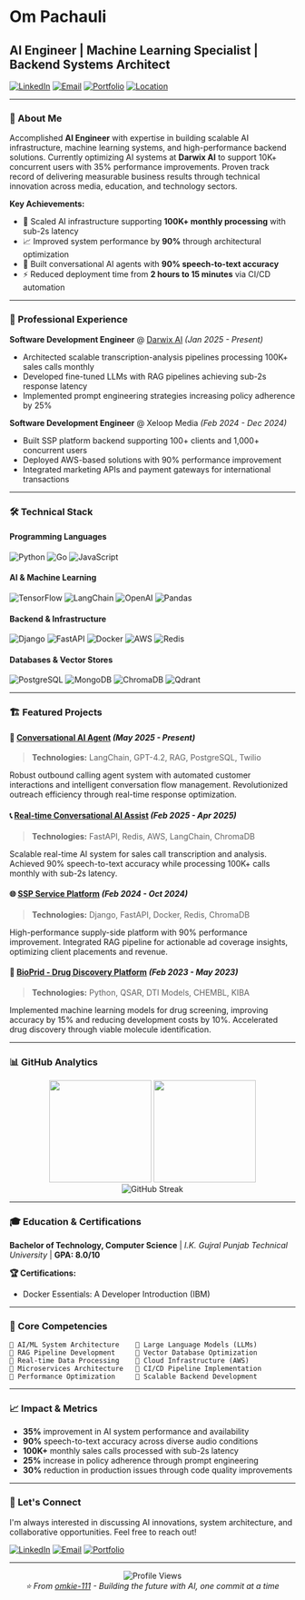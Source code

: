 # Om Pachauli
## AI Engineer | Machine Learning Specialist | Backend Systems Architect

[![LinkedIn](https://img.shields.io/badge/LinkedIn-0077B5?style=for-the-badge&logo=linkedin&logoColor=white)](https://linkedin.com/in/om-pachauli)
[![Email](https://img.shields.io/badge/Email-D14836?style=for-the-badge&logo=gmail&logoColor=white)](mailto:ompachauli007@gmail.com)
[![Portfolio](https://img.shields.io/badge/Portfolio-000000?style=for-the-badge&logo=About.me&logoColor=white)](#)
[![Location](https://img.shields.io/badge/Location-Gurugram,_India-green?style=for-the-badge)]()

---

### 🚀 About Me

Accomplished **AI Engineer** with expertise in building scalable AI infrastructure, machine learning systems, and high-performance backend solutions. Currently optimizing AI systems at **Darwix AI** to support 10K+ concurrent users with 35% performance improvements. Proven track record of delivering measurable business results through technical innovation across media, education, and technology sectors.

**Key Achievements:**
- 🎯 Scaled AI infrastructure supporting **100K+ monthly processing** with sub-2s latency
- 📈 Improved system performance by **90%** through architectural optimization
- 🤖 Built conversational AI agents with **90% speech-to-text accuracy**
- ⚡ Reduced deployment time from **2 hours to 15 minutes** via CI/CD automation

---

### 💼 Professional Experience

**Software Development Engineer** @ [Darwix AI](https://darwix.ai) *(Jan 2025 - Present)*
- Architected scalable transcription-analysis pipelines processing 100K+ sales calls monthly
- Developed fine-tuned LLMs with RAG pipelines achieving sub-2s response latency
- Implemented prompt engineering strategies increasing policy adherence by 25%

**Software Development Engineer** @ Xeloop Media *(Feb 2024 - Dec 2024)*
- Built SSP platform backend supporting 100+ clients and 1,000+ concurrent users
- Deployed AWS-based solutions with 90% performance improvement
- Integrated marketing APIs and payment gateways for international transactions

---

### 🛠️ Technical Stack

#### **Programming Languages**
![Python](https://img.shields.io/badge/Python-3776AB?style=flat-square&logo=python&logoColor=white)
![Go](https://img.shields.io/badge/Go-00ADD8?style=flat-square&logo=go&logoColor=white)
![JavaScript](https://img.shields.io/badge/JavaScript-F7DF1E?style=flat-square&logo=javascript&logoColor=black)

#### **AI & Machine Learning**
![TensorFlow](https://img.shields.io/badge/TensorFlow-FF6F00?style=flat-square&logo=tensorflow&logoColor=white)
![LangChain](https://img.shields.io/badge/LangChain-121212?style=flat-square&logo=chainlink&logoColor=white)
![OpenAI](https://img.shields.io/badge/OpenAI-412991?style=flat-square&logo=openai&logoColor=white)
![Pandas](https://img.shields.io/badge/Pandas-150458?style=flat-square&logo=pandas&logoColor=white)

#### **Backend & Infrastructure**
![Django](https://img.shields.io/badge/Django-092E20?style=flat-square&logo=django&logoColor=white)
![FastAPI](https://img.shields.io/badge/FastAPI-009688?style=flat-square&logo=fastapi&logoColor=white)
![Docker](https://img.shields.io/badge/Docker-2496ED?style=flat-square&logo=docker&logoColor=white)
![AWS](https://img.shields.io/badge/AWS-232F3E?style=flat-square&logo=amazon-aws&logoColor=white)
![Redis](https://img.shields.io/badge/Redis-DC382D?style=flat-square&logo=redis&logoColor=white)

#### **Databases & Vector Stores**
![PostgreSQL](https://img.shields.io/badge/PostgreSQL-336791?style=flat-square&logo=postgresql&logoColor=white)
![MongoDB](https://img.shields.io/badge/MongoDB-47A248?style=flat-square&logo=mongodb&logoColor=white)
![ChromaDB](https://img.shields.io/badge/ChromaDB-FF6B6B?style=flat-square&logo=database&logoColor=white)
![Qdrant](https://img.shields.io/badge/Qdrant-24292E?style=flat-square&logo=vector&logoColor=white)

---

### 🏗️ Featured Projects

#### 🤖 [Conversational AI Agent](https://github.com/omkie-111) *(May 2025 - Present)*
> **Technologies:** LangChain, GPT-4.2, RAG, PostgreSQL, Twilio

Robust outbound calling agent system with automated customer interactions and intelligent conversation flow management. Revolutionized outreach efficiency through real-time response optimization.

#### 📞 [Real-time Conversational AI Assist](https://github.com/omkie-111) *(Feb 2025 - Apr 2025)*
> **Technologies:** FastAPI, Redis, AWS, LangChain, ChromaDB

Scalable real-time AI system for sales call transcription and analysis. Achieved 90% speech-to-text accuracy while processing 100K+ calls monthly with sub-2s latency.

#### 🌐 [SSP Service Platform](https://github.com/omkie-111) *(Feb 2024 - Oct 2024)*
> **Technologies:** Django, FastAPI, Docker, Redis, ChromaDB

High-performance supply-side platform with 90% performance improvement. Integrated RAG pipeline for actionable ad coverage insights, optimizing client placements and revenue.

#### 🧬 [BioPrid - Drug Discovery Platform](https://github.com/omkie-111) *(Feb 2023 - May 2023)*
> **Technologies:** Python, QSAR, DTI Models, CHEMBL, KIBA

Implemented machine learning models for drug screening, improving accuracy by 15% and reducing development costs by 10%. Accelerated drug discovery through viable molecule identification.

---

### 📊 GitHub Analytics

<div align="center">
  <img height="180em" src="https://github-readme-stats.vercel.app/api?username=omkie-111&show_icons=true&theme=tokyonight&include_all_commits=true&count_private=true"/>
  <img height="180em" src="https://github-readme-stats.vercel.app/api/top-langs/?username=omkie-111&layout=compact&langs_count=8&theme=tokyonight"/>
</div>

<div align="center">
  <img src="https://github-readme-streak-stats.herokuapp.com/?user=omkie-111&theme=tokyonight" alt="GitHub Streak"/>
</div>

---

### 🎓 Education & Certifications

**Bachelor of Technology, Computer Science** | *I.K. Gujral Punjab Technical University* | **GPA: 8.0/10**

**🏆 Certifications:**
- Docker Essentials: A Developer Introduction (IBM)

---

### 🌟 Core Competencies

```text
🔹 AI/ML System Architecture    🔹 Large Language Models (LLMs)
🔹 RAG Pipeline Development     🔹 Vector Database Optimization
🔹 Real-time Data Processing    🔹 Cloud Infrastructure (AWS)
🔹 Microservices Architecture   🔹 CI/CD Pipeline Implementation
🔹 Performance Optimization     🔹 Scalable Backend Development
```

---

### 📈 Impact & Metrics

- **35%** improvement in AI system performance and availability
- **90%** speech-to-text accuracy across diverse audio conditions
- **100K+** monthly sales calls processed with sub-2s latency
- **25%** increase in policy adherence through prompt engineering
- **30%** reduction in production issues through code quality improvements

---

### 🤝 Let's Connect

I'm always interested in discussing AI innovations, system architecture, and collaborative opportunities. Feel free to reach out!

[![LinkedIn](https://img.shields.io/badge/LinkedIn-Connect-blue?style=for-the-badge&logo=linkedin)](https://linkedin.com/in/om-pachauli)
[![Email](https://img.shields.io/badge/Email-Contact-red?style=for-the-badge&logo=gmail)](mailto:ompachauli007@gmail.com)
[![Portfolio](https://img.shields.io/badge/Portfolio-Visit-green?style=for-the-badge&logo=about.me)](https://your-portfolio-link.com)

---

<div align="center">
  <img src="https://komarev.com/ghpvc/?username=omkie-111&label=Profile%20views&color=0e75b6&style=flat" alt="Profile Views" />
</div>

<div align="center">
  <i>⭐ From <a href="https://github.com/omkie-111">omkie-111</a> - Building the future with AI, one commit at a time</i>
</div>
